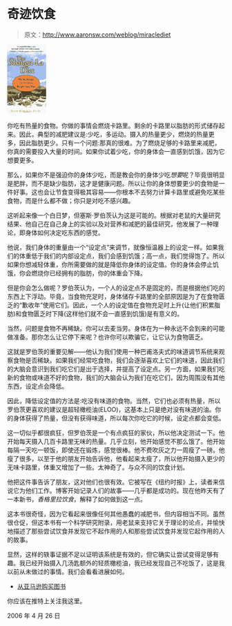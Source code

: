 # 奇迹饮食

> 原文：<http://www.aaronsw.com/weblog/miraclediet>

[![](img/30a7045a611054aad75d6d473a07f332.png)](http://books.theinfo.org/go/0399153640)

你吃有热量的食物。你做的事情会燃烧卡路里。剩余的卡路里以脂肪的形式储存起来。因此，典型的减肥建议是:少吃，多运动。摄入的热量更少，燃烧的热量更多，因此脂肪更少。只有一个问题:那真的很难。为了燃烧足够的卡路里来减肥，你真的需要投入大量的时间。如果你试着少吃，你的身体会一直感到饥饿，因为它想要更多。

那么，如果你不是强迫你的身体少吃，而是教会你的身体少吃*想要*呢？毕竟很明显是肥胖，而不是缺少脂肪，这才是健康问题。所以让你的身体想要更少的食物是一件好事。这也会让节食变得极其容易——你根本不去努力计算卡路里或避免吃某些食物，而是什么都不做；你只是对吃不感兴趣。

这听起来像一个白日梦，但塞斯·罗伯茨认为这是可能的。根据对老鼠的大量研究结果、他自己在自己身上的实验以及对营养和减肥的最佳研究，他发展了一种理论，即身体如何决定吃东西的感觉。

他说，我们身体的重量由一个“设定点”来调节，就像恒温器上的设定一样。如果我们的体重低于我们的内部设定点，我们会感到饥饿；高一点，我们觉得饱了。所以如果你想减轻体重，你所需要做的就是降低你身体的设定值。你的身体会停止饥饿，你会燃烧你已经拥有的脂肪，你的体重会下降。

但是你会怎么做呢？罗伯茨认为，一个人的设定点不是固定的，而是根据他们吃的东西上下浮动。毕竟，当食物充足时，身体储存卡路里的全部原因是为了在食物匮乏的“歉收年”使用它们。因此，一个人的设定值在食物充足时上升(让他们积累脂肪)和食物匮乏时下降(这样他们就不会一直感到饥饿)是有意义的。

当然，问题是食物不再稀缺。你可以去麦当劳。身体在为一种永远不会到来的可能做准备。那你怎么让它停下来呢？也许你可以欺骗它，让它认为食物匮乏。

这就是罗伯茨的重要见解——他认为我们使用一种巴甫洛夫式的味道调节系统来观察食物是否稀缺。如果我们经常吃食物，我们会逐渐喜欢上它们的味道，因此我们的大脑会意识到我们吃它们是出于选择，并提高了设定点。另一方面，如果我们吃新的食物或味道不好的食物，我们的大脑会认为我们在吃它们，因为周围没有其他东西，设定点会降低。

因此，降低设定值的方法是:吃没有味道的食物。当然，它们也必须有热量，所以罗伯茨更喜欢的建议是超轻橄榄油(ELOO)，这基本上只是绝对没有味道的油。你的身体获得了热量，但没有获得味道，所以每次你吃它的时候，设定点都会变低。

这一切似乎都很疯狂，但罗伯茨是一个有点疯狂的家伙，所以他决定测试一下。他开始每天摄入几百卡路里无味的热量。几乎立刻，他开始感觉不那么饿了。他开始每隔一天吃一顿饭，即使还在锻炼，感觉很棒。他不费吹灰之力一周瘦了一磅。他瘦了很多，以至于他的朋友开始告诉他，他看起来太瘦了，所以他开始摄入更少的无味卡路里，体重又增加了一些。太神奇了。与众不同的饮食计划。

他把这件事告诉了朋友，这对他们也很有效。它被写在《纽约时报》上，读者来信说它为他们工作。博客开始记录人们的故事——几乎都是成功的。现在他昨天有了一本新书，*香格里拉饮食*，解释了如何做到这一点。

这本书很奇怪，因为它看起来很像任何其他愚蠢的减肥书，但内容相当不同。虽然很仓促，但这本书有一个科学研究附录，用老鼠来支持它关于理论的论点，并愉快地描述了那些尝试饮食并发现它不起作用的人和那些尝试饮食并发现它起作用的人的故事。

显然，这样的轶事证据不足以证明该系统是有效的，但它确实让尝试变得足够有趣。我已经开始摄入几汤匙额外的轻质橄榄油，我已经发现自己不吃饭了，这是我以前从未做过的事情。我们会看看进展如何。

*   [从亚马逊购买图书](http://books.theinfo.org/go/0399153640)

你应该在推特上关注我这里。

2006 年 4 月 26 日